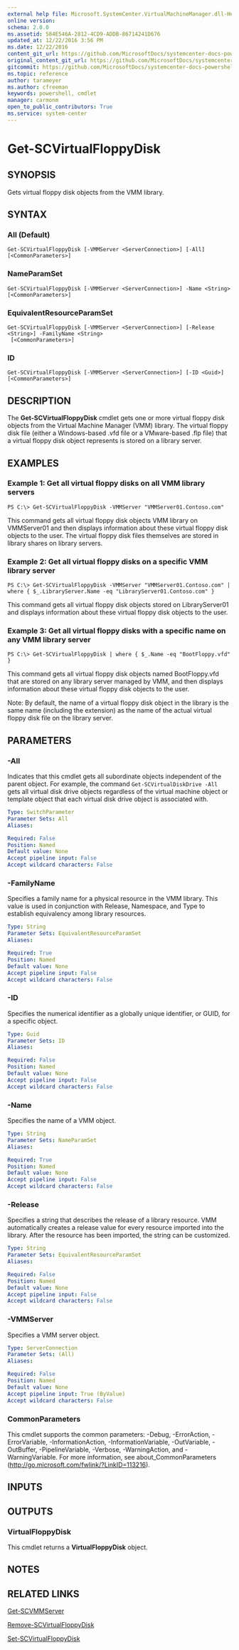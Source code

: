 ```yaml
---
external help file: Microsoft.SystemCenter.VirtualMachineManager.dll-Help.xml
online version: 
schema: 2.0.0
ms.assetid: 584E546A-2812-4CD9-ADDB-86714241D676
updated_at: 12/22/2016 3:56 PM
ms.date: 12/22/2016
content_git_url: https://github.com/MicrosoftDocs/systemcenter-docs-powershell/blob/master/systemcenter-cmdlets/SystemCenter2016/VirtualMachineManager/vlatest/Get-SCVirtualFloppyDisk.md
original_content_git_url: https://github.com/MicrosoftDocs/systemcenter-docs-powershell/blob/master/systemcenter-cmdlets/SystemCenter2016/VirtualMachineManager/vlatest/Get-SCVirtualFloppyDisk.md
gitcommit: https://github.com/MicrosoftDocs/systemcenter-docs-powershell/blob/96e5647587661652225fbdd2c797cd4d59d542bc/systemcenter-cmdlets/SystemCenter2016/VirtualMachineManager/vlatest/Get-SCVirtualFloppyDisk.md
ms.topic: reference
author: tarameyer
ms.author: cfreeman
keywords: powershell, cmdlet
manager: carmonm
open_to_public_contributors: True
ms.service: system-center
---
```


# Get-SCVirtualFloppyDisk

## SYNOPSIS
Gets virtual floppy disk objects from the VMM library.

## SYNTAX

### All (Default)
```
Get-SCVirtualFloppyDisk [-VMMServer <ServerConnection>] [-All] [<CommonParameters>]
```

### NameParamSet
```
Get-SCVirtualFloppyDisk [-VMMServer <ServerConnection>] -Name <String> [<CommonParameters>]
```

### EquivalentResourceParamSet
```
Get-SCVirtualFloppyDisk [-VMMServer <ServerConnection>] [-Release <String>] -FamilyName <String>
 [<CommonParameters>]
```

### ID
```
Get-SCVirtualFloppyDisk [-VMMServer <ServerConnection>] [-ID <Guid>] [<CommonParameters>]
```

## DESCRIPTION
The **Get-SCVirtualFloppyDisk** cmdlet gets one or more virtual floppy disk objects from the Virtual Machine Manager (VMM) library.
The virtual floppy disk file (either a Windows-based .vfd file or a VMware-based .flp file) that a virtual floppy disk object represents is stored on a library server.

## EXAMPLES

### Example 1: Get all virtual floppy disks on all VMM library servers
```
PS C:\> Get-SCVirtualFloppyDisk -VMMServer "VMMServer01.Contoso.com"
```

This command gets all virtual floppy disk objects VMM library on VMMServer01 and then displays information about these virtual floppy disk objects to the user.
The virtual floppy disk files themselves are stored in library shares on library servers.

### Example 2: Get all virtual floppy disks on a specific VMM library server
```
PS C:\> Get-SCVirtualFloppyDisk -VMMServer "VMMServer01.Contoso.com" | where { $_.LibraryServer.Name -eq "LibraryServer01.Contoso.com" }
```

This command gets all virtual floppy disk objects stored on LibraryServer01 and displays information about these virtual floppy disk objects to the user.

### Example 3: Get all virtual floppy disks with a specific name on any VMM library server
```
PS C:\> Get-SCVirtualFloppyDisk | where { $_.Name -eq "BootFloppy.vfd" }
```

This command gets all virtual floppy disk objects named BootFloppy.vfd that are stored on any library server managed by VMM, and then displays information about these virtual floppy disk objects to the user.

Note: By default, the name of a virtual floppy disk object in the library is the same name (including the extension) as the name of the actual virtual floppy disk file on the library server.

## PARAMETERS

### -All
Indicates that this cmdlet gets all subordinate objects independent of the parent object.
For example, the command `Get-SCVirtualDiskDrive -All` gets all virtual disk drive objects regardless of the virtual machine object or template object that each virtual disk drive object is associated with.

```yaml
Type: SwitchParameter
Parameter Sets: All
Aliases: 

Required: False
Position: Named
Default value: None
Accept pipeline input: False
Accept wildcard characters: False
```

### -FamilyName
Specifies a family name for a physical resource in the VMM library.
This value is used in conjunction with Release, Namespace, and Type to establish equivalency among library resources.

```yaml
Type: String
Parameter Sets: EquivalentResourceParamSet
Aliases: 

Required: True
Position: Named
Default value: None
Accept pipeline input: False
Accept wildcard characters: False
```

### -ID
Specifies the numerical identifier as a globally unique identifier, or GUID, for a specific object.

```yaml
Type: Guid
Parameter Sets: ID
Aliases: 

Required: False
Position: Named
Default value: None
Accept pipeline input: False
Accept wildcard characters: False
```

### -Name
Specifies the name of a VMM object.

```yaml
Type: String
Parameter Sets: NameParamSet
Aliases: 

Required: True
Position: Named
Default value: None
Accept pipeline input: False
Accept wildcard characters: False
```

### -Release
Specifies a string that describes the release of a library resource.
VMM automatically creates a release value for every resource imported into the library.
After the resource has been imported, the string can be customized.

```yaml
Type: String
Parameter Sets: EquivalentResourceParamSet
Aliases: 

Required: False
Position: Named
Default value: None
Accept pipeline input: False
Accept wildcard characters: False
```

### -VMMServer
Specifies a VMM server object.

```yaml
Type: ServerConnection
Parameter Sets: (All)
Aliases: 

Required: False
Position: Named
Default value: None
Accept pipeline input: True (ByValue)
Accept wildcard characters: False
```

### CommonParameters
This cmdlet supports the common parameters: -Debug, -ErrorAction, -ErrorVariable, -InformationAction, -InformationVariable, -OutVariable, -OutBuffer, -PipelineVariable, -Verbose, -WarningAction, and -WarningVariable. For more information, see about_CommonParameters (http://go.microsoft.com/fwlink/?LinkID=113216).

## INPUTS

## OUTPUTS

### VirtualFloppyDisk
This cmdlet returns a **VirtualFloppyDisk** object.

## NOTES

## RELATED LINKS

[Get-SCVMMServer](xref:SystemCenter2016/VirtualMachineManager/vlatest/Get-SCVMMServer.md)

[Remove-SCVirtualFloppyDisk](xref:SystemCenter2016/VirtualMachineManager/vlatest/Remove-SCVirtualFloppyDisk.md)

[Set-SCVirtualFloppyDisk](xref:SystemCenter2016/VirtualMachineManager/vlatest/Set-SCVirtualFloppyDisk.md)

